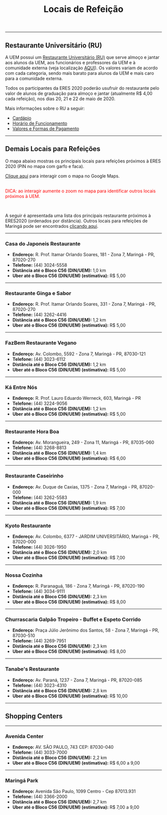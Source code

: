 ﻿---
layout: page-fullwidth
title: "Locais de Refeição"
#meta_title: "Duvidas? Entre em contato conosco"
subheadline: ""
#teaser: "Entre em contato conosco pelo e-mail #eres2020.uem@gmail.com"
permalink: "/refeicoes/"
header:
   image_fullwidth: banner_eres2020.png
---

<hr>
<h2>Restaurante Universitário (RU)</h2>

A UEM possui um <a href="http://www.ru.uem.br" target="_blank">Restaurante Universitário (RU)</a> que serve almoço e jantar aos alunos da UEM, aos funcionários e professores da UEM e à comunidade externa (veja localização <a href="https://eres2020.github.io/como_chegar" target="_blank">AQUI</a>). Os valores variam de acordo com cada categoria, sendo mais barato para alunos da UEM e mais caro para a comunidade externa.

Todos os participantes da ERES 2020 poderão usufruir do restaurante pelo valor de alunos de graduação para almoço e jantar (atualmente R$ 4,00 cada refeição), nos dias 20, 21 e 22 de maio de 2020.

Mais informações sobre o RU a seguir:

<ul>
	<li><a href="http://www.ru.uem.br/cardapio-1" target="_blank">Cardápio</a></li>
	<li><a href="http://www.ru.uem.br/copy_of_funcionamento" target="_blank">Horário de Funcionamento</a></li>
	<li><a href="http://www.ru.uem.br" target="_blank">Valores e Formas de Pagamento</a></li>
</ul>

<hr>

<h2>Demais Locais para Refeições</h2>

O mapa abaixo mostras os principais locais para refeições próximos à ERES 2020 (PIN no mapa com  garfo e faca).

<a href="https://www.google.com/maps/search/Restaurantes/@-23.4111414,-51.9402199,16.08z/data=!4m8!2m7!3m6!1sRestaurantes!2sBloco+C56+-+Vila+Esperanca,+Maring%C3%A1+-+PR,+87035-510!3s0x94ecd132a8d9ea27:0x8a04c17be315d09d!4m2!1d-51.9363427!2d-23.405659" target="_blank">Clique aqui</a> para interagir com o mapa no Google Maps. 

<br><font color="red">DICA: ao interagir aumente o zoom no mapa para identificar outros locais próximos à UEM.</font>


<div class="row t30">	
	<img src="{{ site.urlimg }}mapa_restaurantes.png" alt="" align="center">
</div><!-- /.row -->

<br>

A seguir é apresentada uma lista dos principais restaurante próximos à ERES2020 (ordenados por distância). Outros locais para refeições de Maringá pode ser encontrados <a href="http://www.maringa.com/gastronomia" target="_blank">clicando aqui</a>.

<hr>

<h3>Casa do Japoneis Restaurante</h3>

<ul>		
	<li><b>Endereço:</b> R. Prof. Itamar Orlando Soares, 181 - Zona 7, Maringá - PR, 87020-270</li>
	<li><b>Telefone:</b> (44) 3024-5558</li>	
	<li><b>Distância até o Bloco C56 (DIN/UEM):</b> 1,0 km</li>
	<li><b>Uber até o Bloco C56 (DIN/UEM) (estimativa):</b> R$ 5,00</li>
</ul>

<hr>

<h3>Restaurante Ginga e Sabor</h3>

<ul>		
	<li><b>Endereço:</b> R. Prof. Itamar Orlando Soares, 331 - Zona 7, Maringá - PR, 87020-270</li>
	<li><b>Telefone:</b> (44) 3262-4416</li>	
	<li><b>Distância até o Bloco C56 (DIN/UEM):</b> 1,2 km</li>
	<li><b>Uber até o Bloco C56 (DIN/UEM) (estimativa):</b> R$ 5,00</li>
</ul>

<hr>

<h3>FazBem Restaurante Vegano</h3>

<ul>		
	<li><b>Endereço:</b> Av. Colombo, 5592 - Zona 7, Maringá - PR, 87030-121</li>
	<li><b>Telefone:</b> (44) 3023-6112</li>	
	<li><b>Distância até o Bloco C56 (DIN/UEM):</b> 1,2 km</li>
	<li><b>Uber até o Bloco C56 (DIN/UEM) (estimativa):</b> R$ 5,00</li>
</ul>

<hr>

<h3>Ká Entre Nós</h3>

<ul>		
	<li><b>Endereço:</b> R. Prof. Lauro Eduardo Werneck, 603, Maringá - PR</li>
	<li><b>Telefone:</b> (44) 3224-9056</li>	
	<li><b>Distância até o Bloco C56 (DIN/UEM):</b> 1,2 km</li>
	<li><b>Uber até o Bloco C56 (DIN/UEM) (estimativa):</b> R$ 5,00</li>
</ul>

<hr>

<h3>Restaurante Hora Boa</h3>

<ul>		
	<li><b>Endereço:</b> Av. Morangueira, 249 - Zona 11, Maringá - PR, 87035-060</li>
	<li><b>Telefone:</b> (44) 3268-8813</li>	
	<li><b>Distância até o Bloco C56 (DIN/UEM):</b> 1,4 km</li>
	<li><b>Uber até o Bloco C56 (DIN/UEM) (estimativa):</b> R$ 6,00</li>
</ul>


<hr>

<h3>Restaurante Caseirinho</h3>

<ul>		
	<li><b>Endereço:</b> Av. Duque de Caxias, 1375 - Zona 7, Maringá - PR, 87020-000</li>
	<li><b>Telefone:</b> (44) 3262-5583</li>	
	<li><b>Distância até o Bloco C56 (DIN/UEM):</b> 1,9 km</li>
	<li><b>Uber até o Bloco C56 (DIN/UEM) (estimativa):</b> R$ 7,00</li>
</ul>

<hr>

<h3>Kyoto Restaurante</h3>

<ul>		
	<li><b>Endereço:</b> Av. Colombo, 6377 - JARDIM UNIVERSITÁRIO, Maringá - PR, 87020-000</li>
	<li><b>Telefone:</b> (44) 3026-1950</li>	
	<li><b>Distância até o Bloco C56 (DIN/UEM):</b> 2,0 km</li>
	<li><b>Uber até o Bloco C56 (DIN/UEM) (estimativa):</b> R$ 7,00</li>
</ul>

<hr>

<h3>Nossa Cozinha</h3>

<ul>		
	<li><b>Endereço:</b> R. Paranaguá, 186 - Zona 7, Maringá - PR, 87020-190</li>
	<li><b>Telefone:</b> (44) 3034-9111</li>	
	<li><b>Distância até o Bloco C56 (DIN/UEM):</b> 2,3 km</li>
	<li><b>Uber até o Bloco C56 (DIN/UEM) (estimativa):</b> R$ 8,00</li>
</ul>

<hr>

<h3>Churrascaria Galpão Tropeiro - Buffet e Espeto Corrido</h3>

<ul>		
	<li><b>Endereço:</b> Praça Júlio Jerônimo dos Santos, 58 - Zona 7, Maringá - PR, 87030-510</li>
	<li><b>Telefone:</b> (44) 3269-7951</li>	
	<li><b>Distância até o Bloco C56 (DIN/UEM):</b> 2,3 km</li>
	<li><b>Uber até o Bloco C56 (DIN/UEM) (estimativa):</b> R$ 8,00</li>
</ul>

<hr>
 
<h3>Tanabe's Restaurante</h3>

<ul>		
	<li><b>Endereço:</b> Av. Paraná, 1237 - Zona 7, Maringá - PR, 87020-085</li>
	<li><b>Telefone:</b> (44) 3023-4310</li>	
	<li><b>Distância até o Bloco C56 (DIN/UEM):</b> 2,8 km</li>
	<li><b>Uber até o Bloco C56 (DIN/UEM) (estimativa):</b> R$ 10,00</li>
</ul>

<hr>


<h2>Shopping Centers</h2>
<hr>

<h3>Avenida Center</h3>

<ul>		
	<li><b>Endereço:</b> AV. SÃO PAULO, 743 CEP: 87030-040</li>
	<li><b>Telefone:</b> (44) 3033-7000</li>	
	<li><b>Distância até o Bloco C56 (DIN/UEM):</b> 2,2 km</li>
	<li><b>Uber até o Bloco C56 (DIN/UEM) (estimativa):</b> R$ 6,00 a 9,00</li>
</ul>

<hr>

<h3>Maringá Park</h3>

<ul>		
	<li><b>Endereço:</b> Avenida São Paulo, 1099 Centro - Cep 87013.931</li>
	<li><b>Telefone:</b> (44) 3366-2000</li>	
	<li><b>Distância até o Bloco C56 (DIN/UEM):</b> 2,7 km</li>
	<li><b>Uber até o Bloco C56 (DIN/UEM) (estimativa):</b> R$ 7,00 a 9,00</li>
</ul>



<div class="row t30">	
	<img src="{{ site.urlimg }}promocao_apoio_logos.png" alt="" align="center">
</div><!-- /.row -->












